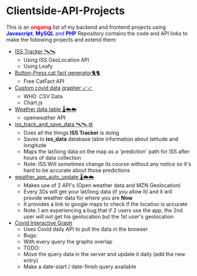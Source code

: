 # Clientside-API-Projects

This is an <span style='color: red'>**ongoing**</span> list of my backend and frontend projects using <span style='color: blue'>**Javascript**, **MySQL** and **PHP**</span>
Repository contains the code and API links to make the following projects and extend them: 
* <a href="https://github.com/Blitzcryp/Clientside-API-Projects/tree/master/v1/ISS">ISS Tracker 🛰️🛰️</a>
  * Using ISS GeoLocation API
  * Using Leafy
* <a href="https://github.com/Blitzcryp/Clientside-API-Projects/tree/master/v1/catFacts">Button-Press cat fact generator🐈🐈</a>
  * Free CatFact API
* <a href="https://github.com/Blitzcryp/Clientside-API-Projects/tree/master/v1/graph">Custom covid data grapher 📈📈</a>
  * WHO .CSV Data
  * Chart.js
* <a href="https://github.com/Blitzcryp/Clientside-API-Projects/tree/master/v1/weather">Weather data table 🌡️☁️☁️</a>
  * openweather API
* <a href="https://github.com/Blitzcryp/Clientside-API-Projects/tree/master/v1/iss_track_and_save_data">iss_track_and_save_data 🛰️🛰️ ⚙️</a>
  * Does all the things **ISS Tracker** is doing
  * Saves to **iss_data** database table information about latitude and longitude
  * Maps the lat/long data on the map as a 'prediction' path for ISS after hours of data collection 
  * Note: ISS Will sometimes change its course without any notice so it's hard to be accurate about those predictions
* <a href="https://github.com/Blitzcryp/Clientside-API-Projects/tree/master/v1/weather_app_auto_update"> weather_app_auto_update 🌡️☁️☁️</a>
  * Makes use of 2 API's (Open weather data and MZN Geolocation)
  * Every 30s will get your lat/long data (if you allow it) and it will provide weather data for where you are **Now**
  * It provides a link to google maps to check if the location is accurate
  * Note: I am experiencing a bug that if 2 users use the app, the 2nd user will not get his geolocation but the 1st user's geolocation
* <a href="https://github.com/Blitzcryp/Clientside-API-Projects/tree/master/v1/covid_interactive_graph"> Covid Interactive Graph </a>
  * Uses Covid daily API to pull the data in the browser
  * Bugs:
   * With every query the graphs overlap 
  * TODO: 
   * Move the query data in the server and update it daily (add the new entry)
   * Make a date-start / date-finish query available
